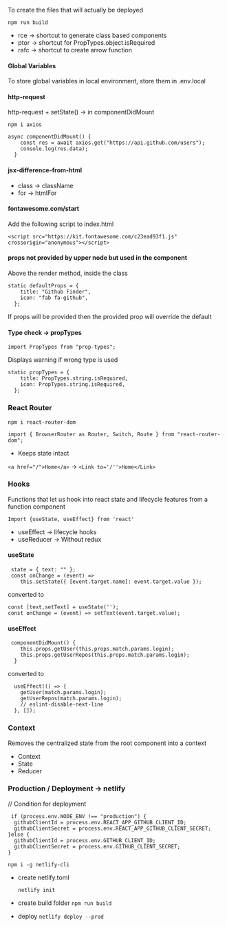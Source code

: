 To create the files that will actually be deployed

`npm run build`

- rce -> shortcut to generate class based components
- ptor -> shortcut for PropTypes.object.isRequired
- rafc -> shortcut to create arrow function

#### Global Variables

To store global variables in local environment, store them in .env.local

#### http-request

http-request + setState() -> in componentDidMount

`npm i axios`

```
async componentDidMount() {
    const res = await axios.get("https://api.github.com/users");
    console.log(res.data);
  }
```

#### jsx-difference-from-html

- class -> className
- for -> htmlFor

#### fontawesome.com/start

Add the following script to index.html

`<script src="https://kit.fontawesome.com/c23ead93f1.js" crossorigin="anonymous"></script>`

#### props not provided by upper node but used in the component

Above the render method, inside the class

```
static defaultProps = {
    title: "Github Finder",
    icon: "fab fa-github",
  };
```

If props will be provided then the provided prop will override the default

#### Type check -> propTypes

`import PropTypes from "prop-types";`

Displays warning if wrong type is used

```
static propTypes = {
    title: PropTypes.string.isRequired,
    icon: PropTypes.string.isRequired,
  };
```

### React Router

`npm i react-router-dom`

`import { BrowserRouter as Router, Switch, Route } from "react-router-dom";`

- Keeps state intact

`<a href="/">Home</a>` -> `<Link to='/''>Home</Link>`

### Hooks

Functions that let us hook into react state and lifecycle features from a function component

`Import {useState, useEffect} from 'react'`

- useEffect -> lifecycle hooks
- useReducer -> Without redux

#### useState

```
 state = { text: "" };
 const onChange = (event) =>
    this.setState({ [event.target.name]: event.target.value });

```

converted to

```
const [text,setText] = useState('');
const onChange = (event) => setText(event.target.value);
```

#### useEffect

```
 componentDidMount() {
    this.props.getUser(this.props.match.params.login);
    this.props.getUserRepos(this.props.match.params.login);
  }
```

converted to

```
  useEffect(() => {
    getUser(match.params.login);
    getUserRepos(match.params.login);
    // eslint-disable-next-line
  }, []);
```

### Context

Removes the centralized state from the root component into a context

- Context
- State
- Reducer

### Production / Deployment -> netlify

// Condition for deployment

```
 if (process.env.NODE_ENV !== "production") {
  githubClientId = process.env.REACT_APP_GITHUB_CLIENT_ID;
  githubClientSecret = process.env.REACT_APP_GITHUB_CLIENT_SECRET;
}else {
  githubClientId = process.env.GITHUB_CLIENT_ID;
  githubClientSecret = process.env.GITHUB_CLIENT_SECRET;
}
```

`npm i -g netlify-cli`

- create netlify.toml

  `netlify init`

- create build folder
  `npm run build`
- deploy
  `netlify deploy --prod`
